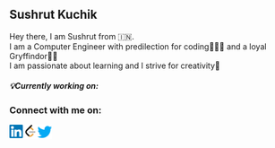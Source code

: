 <html>
  <body>
    <h2 align='left'><b>Sushrut Kuchik</b></h2>
    <p>
      Hey there, I am Sushrut from 🇮🇳.<br>
      I am a Computer Engineer with predilection for coding🧑🏻‍💻 and a loyal Gryffindor🦁😉<br>
      I am passionate about learning and I strive for creativity🤔<br>
      <section><h5>💡Currently working on: </h5></section>
    </p>
    <p> 
        <h3>Connect with me on: </h3> 
        <a href="https://www.linkedin.com/in/sushrutkuchik/" target="_blank">
        <img align="left" width="24px" src="https://raw.githubusercontent.com/ksushrut/ksushrut/9b810cf171dcc9b02fe1cdc3255526f2474e6f26/Assets/Linkedin.svg" />
        </a>&nbsp;&nbsp;
        <a href="https://leetcode.com/SushrutKuchik/" target="_blank">
        <img align="left" width="26px" src="https://github.com/ksushrut/ksushrut/blob/main/Assets/LeetCode_logo_black.png" />
        <a href="https://twitter.com/sushrutk16" target="_blank">
        <img align="left" width="26px" src="https://raw.githubusercontent.com/ksushrut/ksushrut/2363656a6f357ba7a88bf692681656193cec9fbc/Assets/Twitter.svg" />
    </p>
  </body>
</html>
